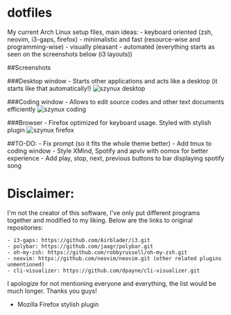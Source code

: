 dotfiles
=========

My current Arch Linux setup files, main ideas:
	- keyboard oriented (zsh, neovim, i3-gaps, firefox)
	- minimalistic and fast (resource-wise and programming-wise)
	- visually pleasant
	- automated (everything starts as seen on the screenshots below (i3 layouts))

##Screenshots

###Desktop window
	- Starts other applications and acts like a desktop (it starts like that automatically!)
![szynux desktop](https://github.com/vyzyv/screenshots/dotfiles/raw/master/screenshots/main.png?raw=true "Desktop")

###Coding window
	- Allows to edit source codes and other text documents efficiently
![szynux coding](https://github.com/vyzyv/screenshots/dotfiles/raw/master/screenshots/code.png?raw=true "Code")

###Browser
	- Firefox optimized for keyboard usage. Styled with stylish plugin
![szynux firefox](https://github.com/vyzyv/screenshots/dotfiles/raw/master/screenshots/firefox.png?raw=true "Browser")

##TO-DO:
	- Fix prompt (so it fits the whole theme better)
	- Add tmux to coding window
	- Style XMind, Spotify and apvlv with oomox for better experience
	- Add play, stop, next, previous buttons to bar displaying spotify song

Disclaimer:
=====

I'm not the creator of this software, I've only put different programs together and modified to my liking.
Below are the links to original repositories:

	- i3-gaps: https://github.com/Airblader/i3.git
	- polybar: https://github.com/jaagr/polybar.git
	- oh-my-zsh: https://github.com/robbyrussell/oh-my-zsh.git
	- neovim: https://github.com/neovim/neovim.git (other related plugins unmentioned)
	- cli-visualizer: https://github.com/dpayne/cli-visualizer.git

I apologize for not mentioning everyone and everything, the list would be much longer.
Thanks you guys!
- Mozilla Firefox stylish plugin
